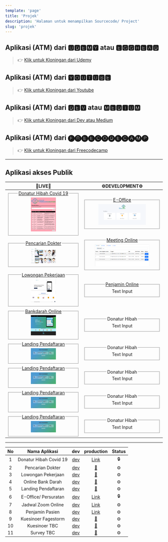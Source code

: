 ```yaml
---
template: 'page'
title: 'Projek'
description: 'Halaman untuk menampilkan Sourcecode/ Project'
slug: 'projek'
---
```


## Aplikasi (ATM) dari 🆄🅳🅴🅼🆈 atau 🅴🅶🅶🅷🅴🅰🅳

> 👉 [Klik untuk Kloningan dari Udemy](project-kloningan-dengan-reactjs-dari-udemy-egghead)

## Aplikasi (ATM) dari 🆈🅾🆄🆃🆄🅱🅴 

> 👉 [Klik untuk Kloningan dari Youtube](project-kloningan-dari-youtube)

## Aplikasi (ATM) dari 🅳🅴🆅 atau 🅼🅴🅳🅸🆄🅼

> 👉 [Klik untuk Kloningan dari Dev atau Medium](project-kloningan-dari-dev-atau-medium)

## Aplikasi (ATM) dari 🅕🅡🅔🅔🅒🅞🅓🅔🅒🅐🅜🅟

> 👉 [Klik untuk Kloningan dari Freecodecamp](project-kloningan-dari-freecodecamp)

---

## Aplikasi akses Publik


| <center>🚀LIVE🚀</center> | <center>⚙️DEVELOPMENT⚙️</center> |
| :---: | :---: |
|<fieldset><legend>[Donatur Hibah Covid 19](https://hibahcovid19.netlify.app/)</legend><label for="pencarian donatur"><img src="../images/pencarian-donatur.png" alt="pencarian donatur" width="40%" height="40%"></img></label></fieldset>|<fieldset><legend>[E-Office](https://surat.rsuppersahabatan.co.id/)</legend><label for="E Office"><img src="../images/e-office.png" alt="pencarian donatur" width="70%" height="70%" /></label></fieldset>|
|<fieldset><legend>[Pencarian Dokter](https://dokter.rsuppersahabatan.co.id/)</legend><label for="pencarian dokter"><img src="../images/pencarian-dokter.png" alt="pencarian dokter" width="40%" height="40%" /></label></fieldset>|<fieldset><legend>[Meeting Online](https://zoom.rsuppersahabatan.co.id/)</legend><label for="text3"><img src="../images/zoom-online.png" alt="pencarian dokter" width="80%" height="80%" /></label></fieldset>|
|<fieldset><legend>[Lowongan Pekerjaan](https://lowongan.rsuppersahabatan.co.id/)</legend><label for="Lowongan Pekerjaan"><img src="../images/lowongan-online.png" alt="pencarian dokter" width="40%" height="40%" /></label></fieldset>|<fieldset><legend>[Penjamin Online](https://penjamin.rsuppersahabatan.co.id/)</legend><label for="text3">Text Input</label></fieldset>|
|<fieldset><legend>[Bankdarah Online](https://bankdarah.rsuppersahabatan.co.id/)</legend><label for="Bankdarah Online"><img src="../images/bankdarah-online.png" alt="pencarian dokter" width="40%" height="40%" /></label></fieldset>|<fieldset><legend>Donatur Hibah</legend><label for="text3">Text Input</label></fieldset>|
|<fieldset><legend>[Landing Pendaftaran](https://pendaftaran.rsuppersahabatan.co.id/)</legend><label for="Landing Pendaftaran"><img src="../images/pendaftaran-landing.png" alt="pencarian dokter" width="40%" height="40%" /></label></fieldset>|<fieldset><legend>Donatur Hibah</legend><label for="text3">Text Input</label></fieldset>|
|<fieldset><legend>[Landing Pendaftaran](https://pendaftaran.rsuppersahabatan.co.id/)</legend><label for="Landing Pendaftaran"><img src="../images/pendaftaran-landing.png" alt="pencarian dokter" width="40%" height="40%" /></label></fieldset>|<fieldset><legend>Donatur Hibah</legend><label for="text3">Text Input</label></fieldset>|
|<fieldset><legend>[Landing Pendaftaran](https://pendaftaran.rsuppersahabatan.co.id/)</legend><label for="Landing Pendaftaran"><img src="../images/pendaftaran-landing.png" alt="pencarian dokter" width="40%" height="40%" /></label></fieldset>|<fieldset><legend>Donatur Hibah</legend><label for="text3">Text Input</label></fieldset>|
|<fieldset><legend>[Landing Pendaftaran](https://pendaftaran.rsuppersahabatan.co.id/)</legend><label for="Landing Pendaftaran"><img src="../images/pendaftaran-landing.png" alt="pencarian dokter" width="40%" height="40%" /></label></fieldset>|<fieldset><legend>Donatur Hibah</legend><label for="text3">Text Input</label></fieldset>|

---

|  No   |     Nama Aplikasi      |                        dev                        |                     production                     | Status |
| :---: | :--------------------: | :-----------------------------------------------: | :------------------------------------------------: | :----: |
|   1   | Donatur Hibah Covid 19 |     [dev](https://hibahcovid19.netlify.app/)      |     [Link](https://hibahcovid19.netlify.app/)      |   🔒    |
|   2   |    Pencarian Dokter    | [dev](https://dokter-dev.rsuppersahabatan.co.id/) |    [🚀](https://dokter.rsuppersahabatan.co.id/)     |   ⚙️    |
|   3   |   Lowongan Pekerjaan   |   [dev](https://lowonganpekerjaan.netlfy.app/)    |   [🚀](https://lowongan.rsuppersahabatan.co.id/)    |   ⚙️    |
|   4   |   Online Bank Darah    |       [dev](https://bankdarah.vercel.app/)        |   [🚀](https://bankdarah.rsuppersahabatan.co.id/)   |   ⚙️    |
|   5   |  Landing Pendaftaran   |  [dev](https://landingpendaftaran.netlify.app/)   |  [🚀](https://pendaftaran.rsuppersahabatan.co.id/)  |   ⚙️    |
|   6   |  E-Office/ Persuratan  |        [dev](https://eoffice.netlify.app/)        |        [Link](https://eoffice.netlify.app/)        |   🔒    |
|   7   |   Jadwal Zoom Online   |       [dev](https://jadwalzoom.vercel.app/)       |    [Link](https://zoom.rsuppersahabatan.co.id/)    |   ⚙️    |
|   8   |    Penjamin Pasien     |        [dev](https://penjamin.vercel.app/)        |  [Link](https://penjamin.rsuppersahabatan.co.id/)  |   ⚙️    |
|   9   |  Kuesinoer Fagestorm   |       [dev](https://fagestorm.netlify.app/)       |   [🚀](https://kuisioner.rsuppersahabatan.co.id/)   |   ⚙️    |
|  10   |     Kuesinoer TBC      |     [dev](https://kuesioner-tbc.vercel.app/)      | [🚀](https://kuisioner-tbc.rsuppersahabatan.co.id/) |   ⚙️    |
|  11   |       Survey TBC       |       [dev](https://surveytbc.vercel.app/)        |        [🚀](https://survey-tbc.netlify.app/)        |   ⚙️    |
